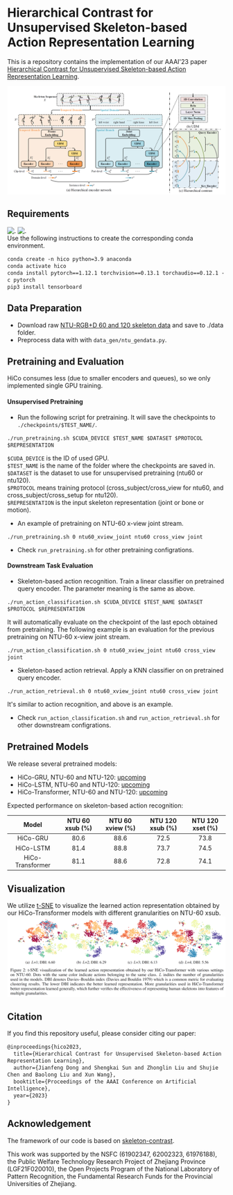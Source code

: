 # Hierarchical Contrast for Unsupervised Skeleton-based Action Representation Learning
This is a repository contains the implementation of our AAAI'23 paper [Hierarchical Contrast for Unsupervised Skeleton-based Action Representation Learning]().

![image](./fig/hico.png)

## Requirements
![.](https://img.shields.io/badge/Python-3.9-yellow) ![.](https://img.shields.io/badge/Pytorch-1.12.1-yellow)  
Use the following instructions to create the corresponding conda environment. 
```
conda create -n hico python=3.9 anaconda
conda activate hico
conda install pytorch==1.12.1 torchvision==0.13.1 torchaudio==0.12.1 -c pytorch
pip3 install tensorboard
```

## Data Preparation
- Download raw [NTU-RGB+D 60 and 120 skeleton data](https://github.com/shahroudy/NTURGB-D) and save to ./data folder.
- Preprocess data with with `data_gen/ntu_gendata.py`.
<!--- - For convenience, we also provide preprocessed data in Google Drive. [(upcoming)](). -->
<!--- - After preprocessing, replace the [data_path](https://github.com/HuiGuanLab/HiCo/blob/081f97dd341e6e1a5884d7e75a9189aa233e96a3/options/options_pretraining.py#L17) with your data location in the option files (`option_pretraining.py`, `option_classification.py` and `option_retrieval.py`). -->

## Pretraining and Evaluation
HiCo consumes less (due to smaller encoders and queues), so we only implemented single GPU training.
#### Unsupervised Pretraining
- Run the following script for pretraining. It will save the checkpoints to `./checkpoints/$TEST_NAME/`.
```
./run_pretraining.sh $CUDA_DEVICE $TEST_NAME $DATASET $PROTOCOL $REPRESENTATION
```
`$CUDA_DEVICE` is the ID of used GPU.  
`$TEST_NAME` is the name of the folder where the checkpoints are saved in.  
`$DATASET` is the dataset to use for unsupervised pretraining (ntu60 or ntu120).  
`$PROTOCOL` means training protocol (cross_subject/cross_view for ntu60, and cross_subject/cross_setup for ntu120).  
`$REPRESENTATION` is the input skeleton representation (joint or bone or motion).
- An example of pretraining on NTU-60 x-view joint stream.
```
./run_pretraining.sh 0 ntu60_xview_joint ntu60 cross_view joint
```
- Check `run_pretraining.sh` for other pretraining configrations.

#### Downstream Task Evaluation
- Skeleton-based action recognition. Train a linear classifier on pretrained query encoder. The parameter meaning is the same as above.
```
./run_action_classification.sh $CUDA_DEVICE $TEST_NAME $DATASET $PROTOCOL $REPRESENTATION
```
It will automatically evaluate on the checkpoint of the last epoch obtained from pretraining. The following example is an evaluation for the previous pretraining on NTU-60 x-view joint stream.
```
./run_action_classification.sh 0 ntu60_xview_joint ntu60 cross_view joint
```

- Skeleton-based action retrieval. Apply a KNN classifier on on pretrained query encoder.  
```
./run_action_retrieval.sh 0 ntu60_xview_joint ntu60 cross_view joint
```
It's similar to action recognition, and above is an example.
- Check `run_action_classification.sh` and `run_action_retrieval.sh` for other downstream configrations.


## Pretrained Models
We release several pretrained models:
- HiCo-GRU, NTU-60 and NTU-120: [upcoming]()
- HiCo-LSTM, NTU-60 and NTU-120: [upcoming]()
- HiCo-Transformer, NTU-60 and NTU-120: [upcoming]()  

Expected performance on skeleton-based action recognition:  

|     Model        | NTU 60 xsub (%) | NTU 60 xview (%) |   NTU 120 xsub (%)   |   NTU 120 xset (%)   |
| :--------------: | :-------------: | :--------------: | :-----------------:  | :-----------------:  |
| HiCo-GRU         |      80.6      |      88.6         |       72.5           |      73.8            |
| HiCo-LSTM        |      81.4      |      88.8         |       73.7           |      74.5            |
| HiCo-Transformer |      81.1      |      88.6         |       72.8           |      74.1            | 

## Visualization
We utilize [t-SNE](https://www.jmlr.org/papers/volume9/vandermaaten08a/vandermaaten08a.pdf) to visualize the learned action representation obtained by our HiCo-Transformer models with different granularities on NTU-60 xsub.
![image](./fig/tsne.png)

## Citation
If you find this repository useful, please consider citing our paper:
```
@inproceedings{hico2023,
  title={Hierarchical Contrast for Unsupervised Skeleton-based Action Representation Learning},
  author={Jianfeng Dong and Shengkai Sun and Zhonglin Liu and Shujie Chen and Baolong Liu and Xun Wang},
  booktitle={Proceedings of the AAAI Conference on Artificial Intelligence},
  year={2023}
}
```

## Acknowledgement
The framework of our code is based on [skeleton-contrast](https://github.com/fmthoker/skeleton-contrast).  
  
This work was supported by the NSFC (61902347, 
62002323, 61976188), the Public Welfare Technology Research
Project of Zhejiang Province (LGF21F020010), the
Open Projects Program of the National Laboratory of Pattern
Recognition, the Fundamental Research Funds for the
Provincial Universities of Zhejiang.
